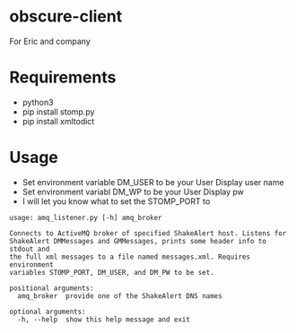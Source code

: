 # obscure-client
For Eric and company

# Requirements
- python3
- pip install stomp.py
- pip install xmltodict

# Usage
- Set environment variable DM_USER to be your User Display user name
- Set environment variabl DM_WP to be your User Display pw
- I will let you know what to set the STOMP_PORT to

```
usage: amq_listener.py [-h] amq_broker

Connects to ActiveMQ broker of specified ShakeAlert host. Listens for
ShakeAlert DMMessages and GMMessages, prints some header info to stdout and
the full xml messages to a file named messages.xml. Requires environment
variables STOMP_PORT, DM_USER, and DM_PW to be set.

positional arguments:
  amq_broker  provide one of the ShakeAlert DNS names

optional arguments:
  -h, --help  show this help message and exit
```



